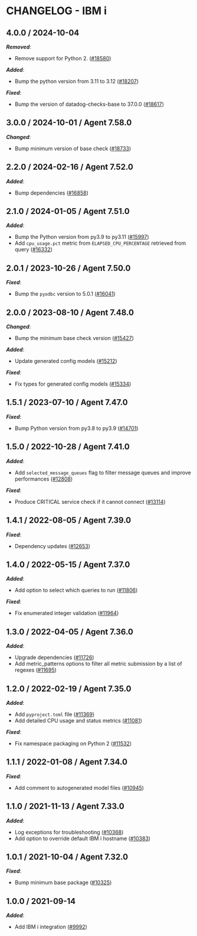 # CHANGELOG - IBM i

<!-- towncrier release notes start -->

## 4.0.0 / 2024-10-04

***Removed***:

* Remove support for Python 2. ([#18580](https://github.com/DataDog/integrations-core/pull/18580))

***Added***:

* Bump the python version from 3.11 to 3.12 ([#18207](https://github.com/DataDog/integrations-core/pull/18207))

***Fixed***:

* Bump the version of datadog-checks-base to 37.0.0 ([#18617](https://github.com/DataDog/integrations-core/pull/18617))

## 3.0.0 / 2024-10-01 / Agent 7.58.0

***Changed***:

* Bump minimum version of base check ([#18733](https://github.com/DataDog/integrations-core/pull/18733))

## 2.2.0 / 2024-02-16 / Agent 7.52.0

***Added***:

* Bump dependencies ([#16858](https://github.com/DataDog/integrations-core/pull/16858))

## 2.1.0 / 2024-01-05 / Agent 7.51.0

***Added***:

* Bump the Python version from py3.9 to py3.11 ([#15997](https://github.com/DataDog/integrations-core/pull/15997))
* Add `cpu_usage.pct` metric from `ELAPSED_CPU_PERCENTAGE` retrieved from query ([#16332](https://github.com/DataDog/integrations-core/pull/16332))

## 2.0.1 / 2023-10-26 / Agent 7.50.0

***Fixed***:

* Bump the `pyodbc` version to 5.0.1 ([#16041](https://github.com/DataDog/integrations-core/pull/16041))

## 2.0.0 / 2023-08-10 / Agent 7.48.0

***Changed***:

* Bump the minimum base check version ([#15427](https://github.com/DataDog/integrations-core/pull/15427))

***Added***:

* Update generated config models ([#15212](https://github.com/DataDog/integrations-core/pull/15212))

***Fixed***:

* Fix types for generated config models ([#15334](https://github.com/DataDog/integrations-core/pull/15334))

## 1.5.1 / 2023-07-10 / Agent 7.47.0

***Fixed***:

* Bump Python version from py3.8 to py3.9 ([#14701](https://github.com/DataDog/integrations-core/pull/14701))

## 1.5.0 / 2022-10-28 / Agent 7.41.0

***Added***:

* Add `selected_message_queues` flag to filter message queues and improve performances ([#12808](https://github.com/DataDog/integrations-core/pull/12808))

***Fixed***:

* Produce CRITICAL service check if it cannot connect ([#13114](https://github.com/DataDog/integrations-core/pull/13114))

## 1.4.1 / 2022-08-05 / Agent 7.39.0

***Fixed***:

* Dependency updates ([#12653](https://github.com/DataDog/integrations-core/pull/12653))

## 1.4.0 / 2022-05-15 / Agent 7.37.0

***Added***:

* Add option to select which queries to run ([#11806](https://github.com/DataDog/integrations-core/pull/11806))

***Fixed***:

* Fix enumerated integer validation ([#11964](https://github.com/DataDog/integrations-core/pull/11964))

## 1.3.0 / 2022-04-05 / Agent 7.36.0

***Added***:

* Upgrade dependencies ([#11726](https://github.com/DataDog/integrations-core/pull/11726))
* Add metric_patterns options to filter all metric submission by a list of regexes ([#11695](https://github.com/DataDog/integrations-core/pull/11695))

## 1.2.0 / 2022-02-19 / Agent 7.35.0

***Added***:

* Add `pyproject.toml` file ([#11369](https://github.com/DataDog/integrations-core/pull/11369))
* Add detailed CPU usage and status metrics ([#11081](https://github.com/DataDog/integrations-core/pull/11081))

***Fixed***:

* Fix namespace packaging on Python 2 ([#11532](https://github.com/DataDog/integrations-core/pull/11532))

## 1.1.1 / 2022-01-08 / Agent 7.34.0

***Fixed***:

* Add comment to autogenerated model files ([#10945](https://github.com/DataDog/integrations-core/pull/10945))

## 1.1.0 / 2021-11-13 / Agent 7.33.0

***Added***:

* Log exceptions for troubleshooting ([#10368](https://github.com/DataDog/integrations-core/pull/10368))
* Add option to override default IBM i hostname ([#10383](https://github.com/DataDog/integrations-core/pull/10383))

## 1.0.1 / 2021-10-04 / Agent 7.32.0

***Fixed***:

* Bump minimum base package ([#10325](https://github.com/DataDog/integrations-core/pull/10325))

## 1.0.0 / 2021-09-14

***Added***:

* Add IBM i integration ([#9992](https://github.com/DataDog/integrations-core/pull/9992))
